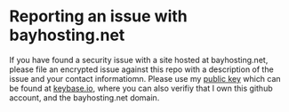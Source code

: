 # Reporting an issue with bayhosting.net
If you have found a security issue with a site hosted at bayhosting.net, please file an encrypted issue against this repo with a description of the issue and your contact informatiomn.  Please use my [public key](https://keybase.io/ghostwheel/pgp_keys.asc) which can be found at [keybase.io](https://keybase.io/ghostwheel), where you can also verifiy that I own this github account, and the bayhosting.net domain.
